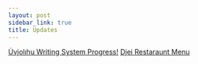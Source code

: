 ```yaml
---
layout: post
sidebar_link: true
title: Updates
---
```


[U̇vįolıhu Writing System Progress!](update1)
[Djei Restaraunt Menu](update2)

